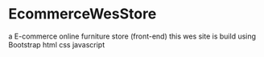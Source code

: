# EcommerceWesStore
a E-commerce  online furniture store (front-end)
 this wes site is build using Bootstrap html css javascript
